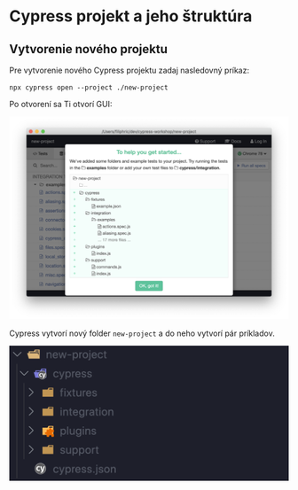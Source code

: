 # Cypress projekt a jeho štruktúra

## Vytvorenie nového projektu

Pre vytvorenie nového Cypress projektu zadaj nasledovný príkaz:

```text
npx cypress open --project ./new-project
```

Po otvorení sa Ti otvorí GUI:

![](../../.gitbook/assets/snimka-obrazovky-2019-11-25-o-22.18.53.png)

Cypress vytvorí nový folder `new-project` a do neho vytvorí pár príkladov.

![](../../.gitbook/assets/snimka-obrazovky-2019-11-25-o-22.22.28.png)








